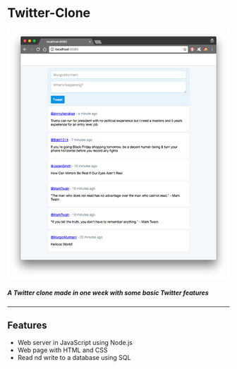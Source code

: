 # Twitter-Clone
![screenshot_twitterClone](https://raw.githubusercontent.com/Murgio/Twitter-Clone/master/images/screenshot.png)

##### A Twitter clone made in one week with some basic Twitter features

---

## Features
* Web server in JavaScript using Node.js
* Web page with HTML and CSS
* Read nd write to a database using SQL

